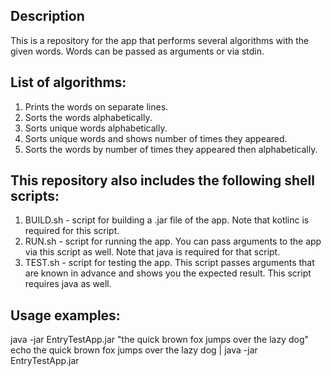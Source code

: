 Description
-
This is a repository for the app that performs several algorithms with the given words. Words can be passed as arguments or via stdin.

List of algorithms:
-
1. Prints the words on separate lines.
2. Sorts the words alphabetically.
3. Sorts unique words alphabetically.
4. Sorts unique words and shows number of times they appeared.
5. Sorts the words by number of times they appeared then alphabetically.

This repository also includes the following shell scripts:
-
1. BUILD.sh - script for building a .jar file of the app. Note that kotlinc is required for this script.
2. RUN.sh - script for running the app. You can pass arguments to the app via this script as well. Note that java is required for that script.
3. TEST.sh - script for testing the app. This script passes arguments that are known in advance and shows you the expected result. This script requires java as well.

Usage examples:
-
java -jar EntryTestApp.jar "the quick brown fox jumps over the lazy dog"
echo the quick brown fox jumps over the lazy dog | java -jar EntryTestApp.jar